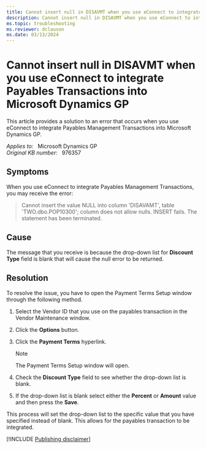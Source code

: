 ```yaml
---
title: Cannot insert null in DISAVMT when you use eConnect to integrate Payables Transactions into Microsoft Dynamics GP
description: Cannot insert null in DISAVMT when you use eConnect to integrate Payables Transactions into Microsoft Dynamics GP.
ms.topic: troubleshooting
ms.reviewer: dclauson
ms.date: 03/13/2024
---
```

# Cannot insert null in DISAVMT when you use eConnect to integrate Payables Transactions into Microsoft Dynamics GP

This article provides a solution to an error that occurs when you use eConnect to integrate Payables Management Transactions into Microsoft Dynamics GP.

_Applies to:_ &nbsp; Microsoft Dynamics GP  
_Original KB number:_ &nbsp; 976357

## Symptoms

When you use eConnect to integrate Payables Management Transactions, you may receive the error:

> Cannot insert the value NULL into column 'DISAVAMT', table 'TWO.dbo.POP10300'; column does not allow nulls. INSERT fails. The statement has been terminated.

## Cause

The message that you receive is because the drop-down list for **Discount Type** field is blank that will cause the null error to be returned.

## Resolution

To resolve the issue, you have to open the Payment Terms Setup window through the following method.

1. Select the Vendor ID that you use on the payables transaction in the Vendor Maintenance window.
2. Click the **Options** button.
3. Click the **Payment Terms** hyperlink.

    > [!NOTE]
    > The Payment Terms Setup window will open.
4. Check the **Discount Type** field to see whether the drop-down list is blank.
5. If the drop-down list is blank select either the **Percent** or **Amount** value and then press the **Save**.

This process will set the drop-down list to the specific value that you have specified instead of blank. This allows for the payables transaction to be integrated.

[!INCLUDE [Publishing disclaimer](../../includes/publishing-disclaimer.md)]
